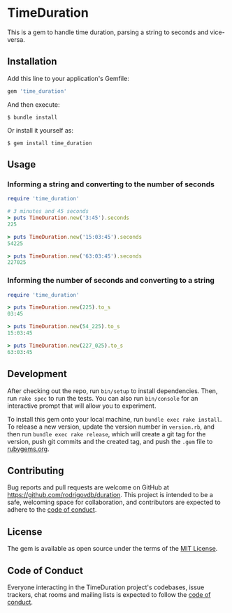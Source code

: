 # TimeDuration

This is a gem to handle time duration, parsing a string to seconds and vice-versa.

## Installation

Add this line to your application's Gemfile:

```ruby
gem 'time_duration'
```

And then execute:

    $ bundle install

Or install it yourself as:

    $ gem install time_duration

## Usage

### Informing a string and converting to the number of seconds

```ruby
require 'time_duration'

# 3 minutes and 45 seconds
> puts TimeDuration.new('3:45').seconds
225

> puts TimeDuration.new('15:03:45').seconds
54225

> puts TimeDuration.new('63:03:45').seconds
227025
```

### Informing the number of seconds and converting to a string
```ruby
require 'time_duration'

> puts TimeDuration.new(225).to_s
03:45

> puts TimeDuration.new(54_225).to_s
15:03:45

> puts TimeDuration.new(227_025).to_s
63:03:45
```

## Development

After checking out the repo, run `bin/setup` to install dependencies. Then, run `rake spec` to run the tests. You can also run `bin/console` for an interactive prompt that will allow you to experiment.

To install this gem onto your local machine, run `bundle exec rake install`. To release a new version, update the version number in `version.rb`, and then run `bundle exec rake release`, which will create a git tag for the version, push git commits and the created tag, and push the `.gem` file to [rubygems.org](https://rubygems.org).

## Contributing

Bug reports and pull requests are welcome on GitHub at https://github.com/rodrigovdb/duration. This project is intended to be a safe, welcoming space for collaboration, and contributors are expected to adhere to the [code of conduct](https://github.com/rodrigovdb/duration/blob/master/CODE_OF_CONDUCT.md).

## License

The gem is available as open source under the terms of the [MIT License](https://opensource.org/licenses/MIT).

## Code of Conduct

Everyone interacting in the TimeDuration project's codebases, issue trackers, chat rooms and mailing lists is expected to follow the [code of conduct](https://github.com/rodrigovdb/duration/blob/master/CODE_OF_CONDUCT.md).
